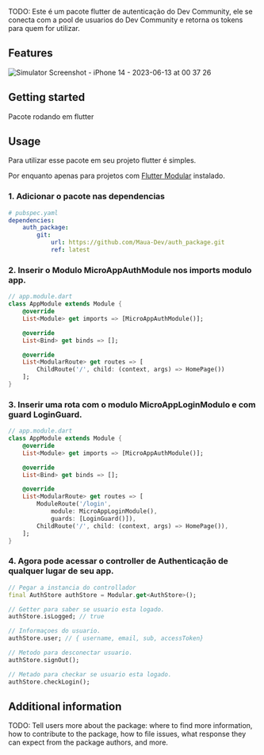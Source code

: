 <!--
This README describes the package. If you publish this package to pub.dev,
this README's contents appear on the landing page for your package.

For information about how to write a good package README, see the guide for
[writing package pages](https://dart.dev/guides/libraries/writing-package-pages).

For general information about developing packages, see the Dart guide for
[creating packages](https://dart.dev/guides/libraries/create-library-packages)
and the Flutter guide for
[developing packages and plugins](https://flutter.dev/developing-packages).
-->

TODO: Este é um pacote flutter de autenticação do Dev Community, ele se conecta com a pool de usuarios do Dev Community e retorna os tokens para quem for utilizar.

## Features

![Simulator Screenshot - iPhone 14 - 2023-06-13 at 00 37 26](https://github.com/Maua-Dev/auth_package/assets/24724451/5d18b8c2-965a-4c89-8e16-a87a3e48ebf7)


## Getting started

Pacote rodando em flutter

## Usage
Para utilizar esse pacote em seu projeto flutter é simples.

Por enquanto apenas para projetos com [Flutter Modular](https://pub.dev/packages/flutter_modular) instalado.

### 1. Adicionar o pacote nas dependencias
```yaml
# pubspec.yaml
dependencies:
    auth_package:
        git:
            url: https://github.com/Maua-Dev/auth_package.git
            ref: latest
```

### 2. Inserir o Modulo MicroAppAuthModule nos imports modulo app.
```dart
// app.module.dart
class AppModule extends Module {
    @override
    List<Module> get imports => [MicroAppAuthModule()];

    @override
    List<Bind> get binds => [];

    @override
    List<ModularRoute> get routes => [ 
        ChildRoute('/', child: (context, args) => HomePage())
    ];
}
```
### 3. Inserir uma rota com o modulo MicroAppLoginModulo e com guard LoginGuard.
```dart
// app.module.dart
class AppModule extends Module {
    @override
    List<Module> get imports => [MicroAppAuthModule()];

    @override
    List<Bind> get binds => [];

    @override
    List<ModularRoute> get routes => [
        ModuleRoute('/login',
            module: MicroAppLoginModule(), 
            guards: [LoginGuard()]),
        ChildRoute('/', child: (context, args) => HomePage()),
    ];
}
```
### 4. Agora pode acessar o controller de Authenticação de qualquer lugar de seu app.
```dart
// Pegar a instancia do controllador
final AuthStore authStore = Modular.get<AuthStore>();

// Getter para saber se usuario esta logado.
authStore.isLogged; // true

// Informaçoes do usuario.
authStore.user; // { username, email, sub, accessToken}

// Metodo para desconectar usuario.
authStore.signOut();

// Metado para checkar se usuario esta logado.
authStore.checkLogin();

```
## Additional information

TODO: Tell users more about the package: where to find more information, how to
contribute to the package, how to file issues, what response they can expect
from the package authors, and more.
